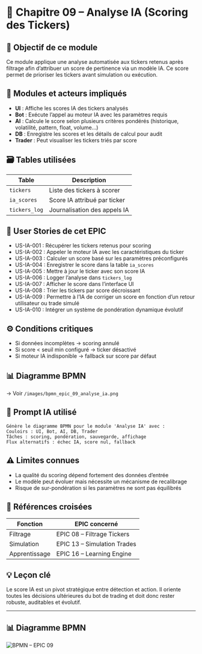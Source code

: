 # 📘 Chapitre 09 – Analyse IA (Scoring des Tickers)

## 🎯 Objectif de ce module

Ce module applique une analyse automatisée aux tickers retenus après filtrage afin d’attribuer un score de pertinence via un modèle IA. Ce score permet de prioriser les tickers avant simulation ou exécution.

## 🧠 Modules et acteurs impliqués

* **UI** : Affiche les scores IA des tickers analysés
* **Bot** : Exécute l’appel au moteur IA avec les paramètres requis
* **AI** : Calcule le score selon plusieurs critères pondérés (historique, volatilité, pattern, float, volume…)
* **DB** : Enregistre les scores et les détails de calcul pour audit
* **Trader** : Peut visualiser les tickers triés par score

## 🗃️ Tables utilisées

| Table         | Description                  |
| ------------- | ---------------------------- |
| `tickers`     | Liste des tickers à scorer   |
| `ia_scores`   | Score IA attribué par ticker |
| `tickers_log` | Journalisation des appels IA |

## 📜 User Stories de cet EPIC

* US-IA-001 : Récupérer les tickers retenus pour scoring
* US-IA-002 : Appeler le moteur IA avec les caractéristiques du ticker
* US-IA-003 : Calculer un score basé sur les paramètres préconfigurés
* US-IA-004 : Enregistrer le score dans la table `ia_scores`
* US-IA-005 : Mettre à jour le ticker avec son score IA
* US-IA-006 : Logger l’analyse dans `tickers_log`
* US-IA-007 : Afficher le score dans l’interface UI
* US-IA-008 : Trier les tickers par score décroissant
* US-IA-009 : Permettre à l’IA de corriger un score en fonction d’un retour utilisateur ou trade simulé
* US-IA-010 : Intégrer un système de pondération dynamique évolutif

## ⚙️ Conditions critiques

* Si données incomplètes → scoring annulé
* Si score < seuil min configuré → ticker désactivé
* Si moteur IA indisponible → fallback sur score par défaut

## 📊 Diagramme BPMN

→ Voir `/images/bpmn_epic_09_analyse_ia.png`

## 🧠 Prompt IA utilisé

```
Génère le diagramme BPMN pour le module 'Analyse IA' avec :
Couloirs : UI, Bot, AI, DB, Trader
Tâches : scoring, pondération, sauvegarde, affichage
Flux alternatifs : échec IA, score nul, fallback
```

## ⚠️ Limites connues

* La qualité du scoring dépend fortement des données d’entrée
* Le modèle peut évoluer mais nécessite un mécanisme de recalibrage
* Risque de sur-pondération si les paramètres ne sont pas équilibrés

## 🔁 Références croisées

| Fonction      | EPIC concerné               |
| ------------- | --------------------------- |
| Filtrage      | EPIC 08 – Filtrage Tickers  |
| Simulation    | EPIC 13 – Simulation Trades |
| Apprentissage | EPIC 16 – Learning Engine   |

## 💡 Leçon clé

Le score IA est un pivot stratégique entre détection et action. Il oriente toutes les décisions ultérieures du bot de trading et doit donc rester robuste, auditables et évolutif.


---

## 📊 Diagramme BPMN

![BPMN – EPIC 09](../images/bpmn_epic_09_analyse_ia.png)
